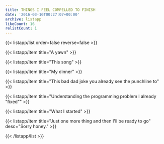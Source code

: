 ```yaml
---
title: THINGS I FEEL COMPELLED TO FINISH
date: '2016-03-16T00:27:07+00:00'
archive: listapp
likeCount: 16
relistCount: 1
---
```


<!--more-->

{{< listapp/list order=false reverse=false >}}

   {{< listapp/item title="A yawn" >}}

   {{< listapp/item title="This song" >}}

   {{< listapp/item title="My dinner" >}}

   {{< listapp/item title="This bad dad joke you already see the punchline to" >}}

   {{< listapp/item title="Understanding the programming problem I already \"fixed\"" >}}

   {{< listapp/item title="What I started" >}}

   {{< listapp/item title="Just one more thing and then I'll be ready to go"
      desc="Sorry honey." >}}

{{< /listapp/list >}}
